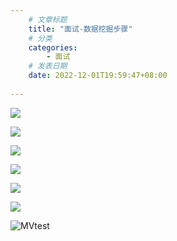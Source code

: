 ```yaml
---
    # 文章标题
    title: "面试-数据挖掘步骤"
    # 分类
    categories: 
        - 面试
    # 发表日期
    date: 2022-12-01T19:59:47+08:00
    
--- 
```


![](https://upload-images.jianshu.io/upload_images/18339009-d08eb8fc9f56892e.png?imageMogr2/auto-orient/strip%7CimageView2/2/w/1240)

![](https://upload-images.jianshu.io/upload_images/18339009-9ba330f1c6a54599.png?imageMogr2/auto-orient/strip%7CimageView2/2/w/1240)

![](https://upload-images.jianshu.io/upload_images/18339009-bea64e5029c97e03.png?imageMogr2/auto-orient/strip%7CimageView2/2/w/1240)

![](https://upload-images.jianshu.io/upload_images/18339009-58b1f785ea1bdd02.png?imageMogr2/auto-orient/strip%7CimageView2/2/w/1240)

![](https://upload-images.jianshu.io/upload_images/18339009-b2ff901cddb21e78.png?imageMogr2/auto-orient/strip%7CimageView2/2/w/1240)


![](https://upload-images.jianshu.io/upload_images/18339009-a5371a595aa309c0.png?imageMogr2/auto-orient/strip%7CimageView2/2/w/1240)




![MVtest](https://upload-images.jianshu.io/upload_images/18339009-2caf7495fb16d129.png?imageMogr2/auto-orient/strip%7CimageView2/2/w/1240)


